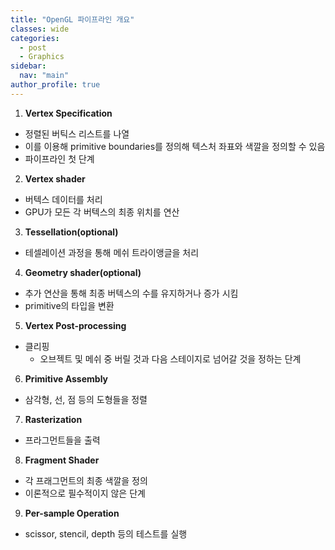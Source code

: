 ```yaml
---
title: "OpenGL 파이프라인 개요"
classes: wide
categories: 
  - post
  - Graphics
sidebar:
  nav: "main"
author_profile: true
---
```


1. **Vertex Specification**
* 정렬된 버틱스 리스트를 나열
* 이를 이용해 primitive boundaries를 정의해 텍스처 좌표와 색깔을 정의할 수 있음
* 파이프라인 첫 단계

2. **Vertex shader**
* 버텍스 데이터를 처리
* GPU가 모든 각 버텍스의 최종 위치를 연산 

3. **Tessellation(optional)**
* 테셀레이션 과정을 통해 메쉬 트라이앵글을 처리

4. **Geometry shader(optional)** 
* 추가 연산을 통해 최종 버텍스의 수를 유지하거나 증가 시킴
* primitive의 타입을 변환

5. **Vertex Post-processing**
* 클리핑 
  * 오브젝트 및 메쉬 중 버릴 것과 다음 스테이지로 넘어갈 것을 정하는 단계

6. **Primitive Assembly**
* 삼각형, 선, 점 등의 도형들을 정렬 

7. **Rasterization**
* 프라그먼트들을 출력

8. **Fragment Shader**
* 각 프래그먼트의 최종 색깔을 정의
* 이론적으로 필수적이지 않은 단계

9. **Per-sample Operation**
* scissor, stencil, depth 등의 테스트를 실행
